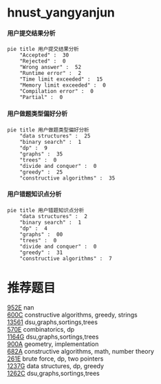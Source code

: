 # hnust_yangyanjun

<!-- tabs:start -->



#### **用户提交结果分析**

```mermaid
pie title 用户提交结果分析
    "Accepted" :  30
    "Rejected" :  0
    "Wrong answer" :  52
    "Runtime error" :  2
    "Time limit exceeded" :  15
    "Memory limit exceeded" :  0
    "Compilation error" :  0
    "Partial" :  0
```

#### **用户做题类型偏好分析**

```mermaid
pie title 用户做题类型偏好分析
    "data structures" :  25
    "binary search" :  1
    "dp" :  9
    "graphs" :  35
    "trees" :  0
    "divide and conquer" :  0
    "greedy" :  25
    "constructive algorithms" :  35
```
#### **用户错题知识点分析**

```mermaid
pie title 用户错题知识点分析
    "data structures" :  2
    "binary search" :  1
    "dp" :  4
    "graphs" :  00
    "trees" :  0
    "divide and conquer" :  0
    "greedy" :  31
    "constructive algorithms" :  7
```



<!-- tabs:end -->
# 推荐题目
[952E](https://codeforces.com/contest/952/problem/E)		nan		  
[600C](https://codeforces.com/contest/600/problem/C)		constructive algorithms,
                        greedy,
                        strings		  
[13561](https://codeforces.com/contest/1356/problem/1)		dsu,graphs,sortings,trees		  
[570E](https://codeforces.com/contest/570/problem/E)		combinatorics,
                        dp		  
[1164G](https://codeforces.com/contest/1164/problem/G)		dsu,graphs,sortings,trees		  
[900A](https://codeforces.com/contest/900/problem/A)		geometry,
                        implementation		  
[682A](https://codeforces.com/contest/682/problem/A)		constructive algorithms,
                        math,
                        number theory		  
[261E](https://codeforces.com/contest/261/problem/E)		brute force,
                        dp,
                        two pointers		  
[1237G](https://codeforces.com/contest/1237/problem/G)		data structures,
                        dp,
                        greedy		  
[1262C](https://codeforces.com/contest/1262/problem/C)		dsu,graphs,sortings,trees		  

